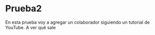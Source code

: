 # Prueba2
En esta prueba voy a agregar un colaborador siguiendo un tutorial de YouTube. A  ver qué sale 
